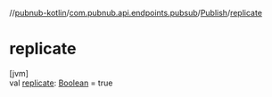 //[pubnub-kotlin](../../../index.md)/[com.pubnub.api.endpoints.pubsub](../index.md)/[Publish](index.md)/[replicate](replicate.md)

# replicate

[jvm]\
val [replicate](replicate.md): [Boolean](https://kotlinlang.org/api/latest/jvm/stdlib/kotlin/-boolean/index.html) = true
